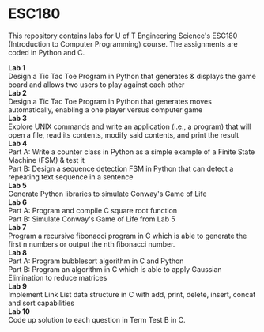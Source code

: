# ESC180  
This repository contains labs for U of T Engineering Science's ESC180 (Introduction to Computer Programming) course. The assignments are coded in Python and C. 

**Lab 1**  
Design a Tic Tac Toe Program in Python that generates & displays the game board and allows two users to play against each other    
**Lab 2**  
Design a Tic Tac Toe Program in Python that generates moves automatically, enabling a one player versus computer game    
**Lab 3**  
Explore UNIX commands and write an application (i.e., a program) that will open a file, read its contents, modify said contents, and print the result  
**Lab 4**  
Part A: Write a counter class in Python as a simple example of a Finite State Machine (FSM) & test it   
Part B: Design a sequence detection FSM in Python that can detect a repeating text sequence in a sentence   
**Lab 5**  
Generate Python libraries to simulate Conway's Game of Life   
**Lab 6**  
Part A: Program and compile C square root function  
Part B: Simulate Conway's Game of Life from Lab 5   
**Lab 7**  
Program a recursive fibonacci program in C which is able to generate the first n numbers or output the nth fibonacci number.   
**Lab 8**  
Part A: Program bubblesort algorithm in C and Python   
Part B: Program an algorithm in C which is able to apply Gaussian Elimination to reduce matrices  
**Lab 9**  
Implement Link List data structure in C with add, print, delete, insert, concat and sort capabilities  
**Lab 10**  
Code up solution to each question in Term Test B in C.  

